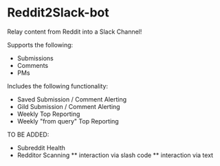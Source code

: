 # Reddit2Slack-bot

Relay content from Reddit into a Slack Channel!

Supports the following:
* Submissions
* Comments
* PMs

Includes the following functionality:
* Saved Submission / Comment Alerting
* Gild Submission / Comment Alerting
* Weekly Top Reporting
* Weekly "from query" Top Reporting

TO BE ADDED:
* Subreddit Health
* Redditor Scanning
** interaction via slash code
** interaction via text
